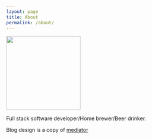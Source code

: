 ```yaml
---
layout: page
title: About
permalink: /about/
---
```

<img src="{{site.logo}}" width="200">


Full stack software developer/Home brewer/Beer drinker.

Blog design is a copy of [mediator](https://github.com/dirkfabisch/mediator)